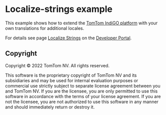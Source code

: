 # Localize-strings example

This example shows how to extend the
[TomTom IndiGO platform](https://developer.tomtom.com/products/tomtom-indigo)
with your own translations for additional locales.

For details see page
[Localize Strings](https://developer.tomtom.com/tomtom-indigo/documentation/tutorials-and-examples/localization/localize-strings)
on the
[Developer Portal](https://developer.tomtom.com/tomtom-indigo/documentation/introduction).

## Copyright

Copyright © 2022 TomTom NV. All rights reserved.

This software is the proprietary copyright of TomTom NV and its subsidiaries and may be
used for internal evaluation purposes or commercial use strictly subject to separate
license agreement between you and TomTom NV. If you are the licensee, you are only permitted
to use this software in accordance with the terms of your license agreement. If you are
not the licensee, you are not authorized to use this software in any manner and should
immediately return or destroy it.

